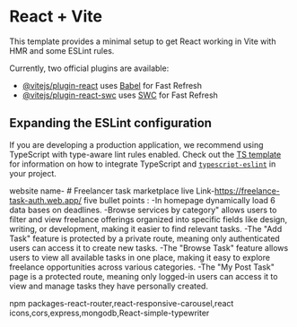 # React + Vite

This template provides a minimal setup to get React working in Vite with HMR and some ESLint rules.

Currently, two official plugins are available:

- [@vitejs/plugin-react](https://github.com/vitejs/vite-plugin-react/blob/main/packages/plugin-react) uses [Babel](https://babeljs.io/) for Fast Refresh
- [@vitejs/plugin-react-swc](https://github.com/vitejs/vite-plugin-react/blob/main/packages/plugin-react-swc) uses [SWC](https://swc.rs/) for Fast Refresh

## Expanding the ESLint configuration

If you are developing a production application, we recommend using TypeScript with type-aware lint rules enabled. Check out the [TS template](https://github.com/vitejs/vite/tree/main/packages/create-vite/template-react-ts) for information on how to integrate TypeScript and [`typescript-eslint`](https://typescript-eslint.io) in your project.

website name- # Freelancer task marketplace
live Link-https://freelance-task-auth.web.app/ 
 five bullet points :
 -In homepage dynamically load 6 data bases on deadlines.
 -Browse services by category" allows users to filter and view freelance offerings organized into specific fields like design, writing, or development, making it easier to find relevant tasks.
 -The "Add Task" feature is protected by a private route, meaning only authenticated users can access it to create new tasks.
 -The "Browse Task" feature allows users to view all available tasks in one place, making it easy to explore freelance opportunities across various categories.
 -The "My Post Task" page is a protected route, meaning only logged-in users can access it to view and manage tasks they have personally created.

 npm packages-react-router,react-responsive-carousel,react icons,cors,express,mongodb,React-simple-typewriter


